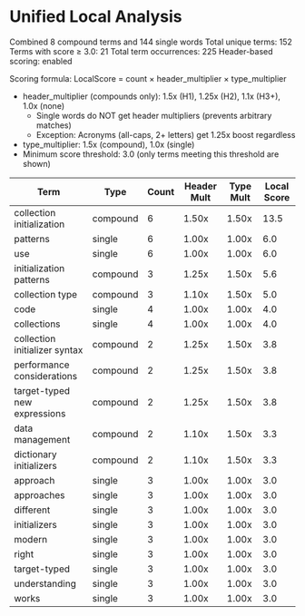# Unified Local Analysis

Combined 8 compound terms and 144 single words
Total unique terms: 152
Terms with score ≥ 3.0: 21
Total term occurrences: 225
Header-based scoring: enabled

Scoring formula: LocalScore = count × header_multiplier × type_multiplier
- header_multiplier (compounds only): 1.5x (H1), 1.25x (H2), 1.1x (H3+), 1.0x (none)
  - Single words do NOT get header multipliers (prevents arbitrary matches)
  - Exception: Acronyms (all-caps, 2+ letters) get 1.25x boost regardless
- type_multiplier: 1.5x (compound), 1.0x (single)
- Minimum score threshold: 3.0 (only terms meeting this threshold are shown)

| Term | Type | Count | Header Mult | Type Mult | Local Score |
|------|------|-------|-------------|-----------|-------------|
| collection initialization | compound | 6 | 1.50x | 1.50x | 13.5 |
| patterns | single | 6 | 1.00x | 1.00x | 6.0 |
| use | single | 6 | 1.00x | 1.00x | 6.0 |
| initialization patterns | compound | 3 | 1.25x | 1.50x | 5.6 |
| collection type | compound | 3 | 1.10x | 1.50x | 5.0 |
| code | single | 4 | 1.00x | 1.00x | 4.0 |
| collections | single | 4 | 1.00x | 1.00x | 4.0 |
| collection initializer syntax | compound | 2 | 1.25x | 1.50x | 3.8 |
| performance considerations | compound | 2 | 1.25x | 1.50x | 3.8 |
| target-typed new expressions | compound | 2 | 1.25x | 1.50x | 3.8 |
| data management | compound | 2 | 1.10x | 1.50x | 3.3 |
| dictionary initializers | compound | 2 | 1.10x | 1.50x | 3.3 |
| approach | single | 3 | 1.00x | 1.00x | 3.0 |
| approaches | single | 3 | 1.00x | 1.00x | 3.0 |
| different | single | 3 | 1.00x | 1.00x | 3.0 |
| initializers | single | 3 | 1.00x | 1.00x | 3.0 |
| modern | single | 3 | 1.00x | 1.00x | 3.0 |
| right | single | 3 | 1.00x | 1.00x | 3.0 |
| target-typed | single | 3 | 1.00x | 1.00x | 3.0 |
| understanding | single | 3 | 1.00x | 1.00x | 3.0 |
| works | single | 3 | 1.00x | 1.00x | 3.0 |
